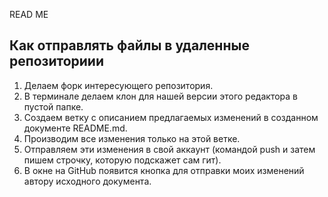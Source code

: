 READ ME

## __Как отправлять файлы в удаленные репозиториии__ ##

1. Делаем форк интересующего репозитория.
2. В терминале делаем клон для нашей версии этого редактора в пустой папке.
3. Создаем ветку с описанием предлагаемых изменений в созданном документе README.md.
4. Производим все изменения только на этой ветке.
5. Отправляем эти изменения в свой аккаунт (командой push и затем пишем строчку, которую подскажет сам гит).
6. В окне на GitHub появится кнопка для отправки моих изменений автору исходного документа.
